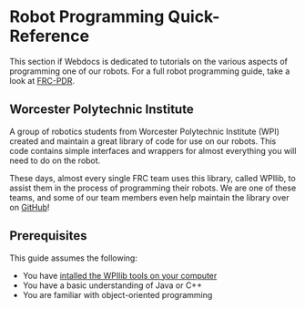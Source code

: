 # Robot Programming Quick-Reference
This section if Webdocs is dedicated to tutorials on the various aspects of programming one of our robots. For a full robot programming guide, take a look at [FRC-PDR](https://frc-pdr.readthedocs.io/en/latest/index.html).

## Worcester Polytechnic Institute
A group of robotics students from Worcester Polytechnic Institute (WPI) created and maintain a great library of code for use on our robots. This code contains simple interfaces and wrappers for almost everything you will need to do on the robot.

These days, almost every single FRC team uses this library, called WPIlib, to assist them in the process of programming their robots. We are one of these teams, and some of our team members even help maintain the library over on [GitHub](https://github.com/wpilibsuite/allwpilib)!

## Prerequisites
This guide assumes the following:
 - You have [intalled the WPIlib tools on your computer](https://wpilib.screenstepslive.com/s/currentCS/m/java/l/1027503-installing-c-and-java-development-tools-for-frc)
 - You have a basic understanding of Java or C++
 - You are familiar with object-oriented programming